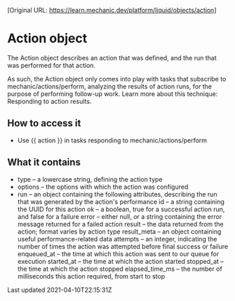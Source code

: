 [Original URL: https://learn.mechanic.dev/platform/liquid/objects/action]

# Action object

The Action object describes an action that was defined, and the run that was performed for that action.

As such, the Action object only comes into play with tasks that subscribe to mechanic/actions/perform, analyzing the results of action runs, for the purpose of performing follow-up work. Learn more about this technique: Responding to action results.

## How to access it

- Use {{ action }} in tasks responding to mechanic/actions/perform

## What it contains

- type – a lowercase string, defining the action type
- options – the options with which the action was configured
- run – an object containing the following attributes, describing the run that was generated by the action's performance id – a string containing the UUID for this action ok – a boolean, true for a successful action run, and false for a failure error – either null, or a string containing the error message returned for a failed action result – the data returned from the action; format varies by action type result\_meta – an object containing useful performance-related data attempts – an integer, indicating the number of times the action was attempted before final success or failure enqueued\_at – the time at which this action was sent to our queue for execution started\_at – the time at which the action started stopped\_at – the time at which the action stopped elapsed\_time\_ms – the number of milliseconds this action required, from start to stop

Last updated 2021-04-10T22:15:31Z